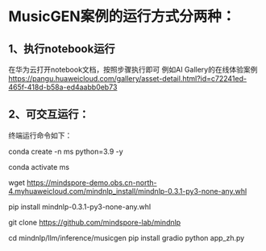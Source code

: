 # MusicGEN案例的运行方式分两种：

## 1、执行notebook运行

在华为云打开notebook文档，按照步骤执行即可
例如AI Gallery的在线体验案例
https://pangu.huaweicloud.com/gallery/asset-detail.html?id=c72241ed-465f-418d-b58a-ed4aabb0eb73

## 2、可交互运行：

终端运行命令如下：

conda create -n ms python=3.9 -y

conda activate ms

wget https://mindspore-demo.obs.cn-north-4.myhuaweicloud.com/mindnlp_install/mindnlp-0.3.1-py3-none-any.whl

pip install mindnlp-0.3.1-py3-none-any.whl

git clone https://github.com/mindspore-lab/mindnlp

cd mindnlp/llm/inference/musicgen
pip install gradio
python app_zh.py